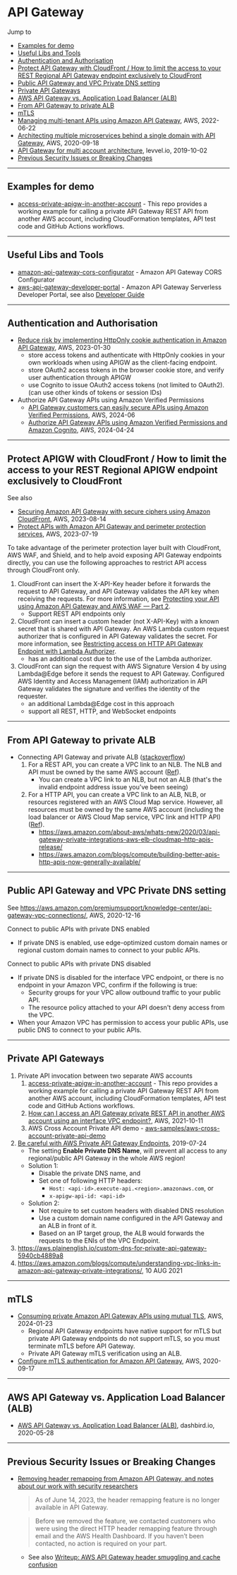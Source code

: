 # API Gateway

Jump to
- [Examples for demo](#examples-for-demo)
- [Useful Libs and Tools](#useful-libs-and-tools)
- [Authentication and Authorisation](#authentication-and-authorisation)
- [Protect API Gateway with CloudFront / How to limit the access to your REST Regional API Gateway endpoint exclusively to CloudFront](#protect-apigw-with-cloudfront--how-to-limit-the-access-to-your-rest-regional-apigw-endpoint-exclusively-to-cloudfront)
- [Public API Gateway and VPC Private DNS setting](#public-api-gateway-and-vpc-private-dns-setting)
- [Private API Gateways](#private-api-gateways)
- [AWS API Gateway vs. Application Load Balancer (ALB)](#aws-api-gateway-vs-application-load-balancer-alb)
- [From API Gateway to private ALB](#from-api-gateway-to-private-alb)
- [mTLS](#mtls)
- [Managing multi-tenant APIs using Amazon API Gateway](https://aws.amazon.com/blogs/compute/managing-multi-tenant-apis-using-amazon-api-gateway/), AWS, 2022-06-22
- [Architecting multiple microservices behind a single domain with API Gateway](https://aws.amazon.com/blogs/compute/architecting-multiple-microservices-behind-a-single-domain-with-amazon-api-gateway/), AWS, 2020-09-18
- [API Gateway for multi account architecture](https://www.levvel.io/resource-library/aws-api-gateway-for-multi-account-architecture), levvel.io, 2019-10-02
- [Previous Security Issues or Breaking Changes](#previous-security-issues-or-breaking-changes)


---
## Examples for demo
- [access-private-apigw-in-another-account](https://github.com/kyhau/access-private-apigw-in-another-account) - This repo provides a working example for calling a private API Gateway REST API from another AWS account, including CloudFormation templates, API test code and GitHub Actions workflows.


---
## Useful Libs and Tools

- [amazon-api-gateway-cors-configurator](https://github.com/aws-samples/amazon-api-gateway-cors-configurator) - Amazon API Gateway CORS Configurator
- [aws-api-gateway-developer-portal](https://github.com/awslabs/aws-api-gateway-developer-portal) - Amazon API Gateway Serverless Developer Portal, see also [Developer Guide](https://docs.aws.amazon.com/apigateway/latest/developerguide/apigateway-developer-portal.html)


---
## Authentication and Authorisation

- [Reduce risk by implementing HttpOnly cookie authentication in Amazon API Gateway](https://aws.amazon.com/blogs/security/reduce-risk-by-implementing-httponly-cookie-authentication-in-amazon-api-gateway/), AWS, 2023-01-30
    - store access tokens and authenticate with HttpOnly cookies in your own workloads when using APIGW as the client-facing endpoint.
    - store OAuth2 access tokens in the browser cookie store, and verify user authentication through APIGW
    - use Cognito to issue OAuth2 access tokens (not limited to OAuth2). (can use other kinds of tokens or session IDs)
- Authorize API Gateway APIs using Amazon Verified Permissions
    - [API Gateway customers can easily secure APIs using Amazon Verified Permissions](https://aws.amazon.com/about-aws/whats-new/2024/06/amazon-api-gateway-apis-amazon-verified-permissions/), AWS, 2024-06
    - [Authorize API Gateway APIs using Amazon Verified Permissions and Amazon Cognito](https://aws.amazon.com/blogs/security/authorize-api-gateway-apis-using-amazon-verified-permissions-and-amazon-cognito/), AWS, 2024-04-24


---
## Protect APIGW with CloudFront / How to limit the access to your REST Regional APIGW endpoint exclusively to CloudFront

See also
- [Securing Amazon API Gateway with secure ciphers using Amazon CloudFront](https://aws.amazon.com/blogs/networking-and-content-delivery/securing-amazon-api-gateway-with-secure-ciphers-using-amazon-cloudfront/), AWS, 2023-08-14
- [Protect APIs with Amazon API Gateway and perimeter protection services](https://aws.amazon.com/blogs/security/protect-apis-with-amazon-api-gateway-and-perimeter-protection-services/), AWS, 2023-07-19


To take advantage of the perimeter protection layer built with CloudFront, AWS WAF, and Shield, and to help avoid exposing API Gateway endpoints directly, you can use the following approaches to restrict API access through CloudFront only.

1. CloudFront can insert the X-API-Key header before it forwards the request to API Gateway, and API Gateway validates the API key when receiving the requests. For more information, see [Protecting your API using Amazon API Gateway and AWS WAF — Part 2](https://aws.amazon.com/blogs/compute/protecting-your-api-using-amazon-api-gateway-and-aws-waf-part-2/).
    - Support REST API endpoints only
2. CloudFront can insert a custom header (not X-API-Key) with a known secret that is shared with API Gateway. An AWS Lambda custom request authorizer that is configured in API Gateway validates the secret. For more information, see [Restricting access on HTTP API Gateway Endpoint with Lambda Authorizer](https://aws.amazon.com/blogs/networking-and-content-delivery/restricting-access-http-api-gateway-lambda-authorizer/).
    - has an additional cost due to the use of the Lambda authorizer.
3. CloudFront can sign the request with AWS Signature Version 4 by using Lambda@Edge before it sends the request to API Gateway. Configured AWS Identity and Access Management (IAM) authorization in API Gateway validates the signature and verifies the identity of the requester.
    - an additional Lambda@Edge cost in this approach
    - support all REST, HTTP, and WebSocket endpoints


---
## From API Gateway to private ALB

- Connecting API Gateway and private ALB ([stackoverflow](https://stackoverflow.com/questions/50782573/connecting-aws-api-gateway-and-private-alb))
    1. For a REST API, you can create a VPC link to an NLB. The NLB and API must be owned by the same AWS account ([Ref](https://docs.aws.amazon.com/apigateway/latest/developerguide/getting-started-with-private-integration.html)).
        - You can create a VPC link to an NLB, but not an ALB (that's the invalid endpoint address issue you've been seeing)
    1. For a HTTP API, you can create a VPC link to an ALB, NLB, or resources registered with an AWS Cloud Map service. However, all resources must be owned by the same AWS account (including the load balancer or AWS Cloud Map service, VPC link and HTTP API)
    ([Ref](https://docs.aws.amazon.com/apigateway/latest/developerguide/http-api-develop-integrations-private.html)).
        - https://aws.amazon.com/about-aws/whats-new/2020/03/api-gateway-private-integrations-aws-elb-cloudmap-http-apis-release/
        - https://aws.amazon.com/blogs/compute/building-better-apis-http-apis-now-generally-available/


---
## Public API Gateway and VPC Private DNS setting

See https://aws.amazon.com/premiumsupport/knowledge-center/api-gateway-vpc-connections/, AWS, 2020-12-16

Connect to public APIs with private DNS enabled
- If private DNS is enabled, use edge-optimized custom domain names or regional custom domain names to connect to your public APIs.

Connect to public APIs with private DNS disabled
- If private DNS is disabled for the interface VPC endpoint, or there is no endpoint in your Amazon VPC, confirm if the following is true:
   - Security groups for your VPC allow outbound traffic to your public API.
   - The resource policy attached to your API doesn't deny access from the VPC.
- When your Amazon VPC has permission to access your public APIs, use public DNS to connect to your public APIs.


---
## Private API Gateways

1. Private API invocation between two separate AWS accounts
    1. [access-private-apigw-in-another-account](https://github.com/kyhau/access-private-apigw-in-another-account) - This repo provides a working example for calling a private API Gateway REST API from another AWS account, including CloudFormation templates, API test code and GitHub Actions workflows.
    2. [How can I access an API Gateway private REST API in another AWS account using an interface VPC endpoint?](https://aws.amazon.com/premiumsupport/knowledge-center/api-gateway-private-cross-account-vpce/), AWS, 2021-10-11
    3. AWS Cross Account Private API demo - [aws-samples/aws-cross-account-private-api-demo](https://github.com/aws-samples/aws-cross-account-private-api-demo)
2. [Be careful with AWS Private API Gateway Endpoints](https://st-g.de/2019/07/be-careful-with-aws-private-api-gateway-endpoints), 2019-07-24
    - The setting **Enable Private DNS Name**,  will prevent all access to any regional/public API Gateway in the whole AWS region!
    - Solution 1:
        - Disable the private DNS name, and
        - Set one of following HTTP headers:
            - `Host: <api-id>.execute-api.<region>.amazonaws.com`, or
            - `x-apigw-api-id: <api-id>`
    - Solution 2:
        - Not require to set custom headers with disabled DNS resolution
        - Use a custom domain name configured in the API Gateway and an ALB in front of it.
        - Based on an IP target group, the ALB would forwards the requests to the ENIs of the VPC Endpoint.
3. https://aws.plainenglish.io/custom-dns-for-private-api-gateway-5940cb4889a8
4. https://aws.amazon.com/blogs/compute/understanding-vpc-links-in-amazon-api-gateway-private-integrations/, 10 AUG 2021


---
## mTLS

- [Consuming private Amazon API Gateway APIs using mutual TLS](https://aws.amazon.com/blogs/compute/consuming-private-amazon-api-gateway-apis-using-mutual-tls/), AWS, 2024-01-23
    - Regional API Gateway endpoints have native support for mTLS but private API Gateway endpoints do not support mTLS, so you must terminate mTLS before API Gateway.
    - Private API Gateway mTLS verification using an ALB.
- [Configure mTLS authentication for Amazon API Gateway](https://aws.amazon.com/blogs/compute/introducing-mutual-tls-authentication-for-amazon-api-gateway/), AWS, 2020-09-17


---
## AWS API Gateway vs. Application Load Balancer (ALB)

- [AWS API Gateway vs. Application Load Balancer (ALB)](https://dashbird.io/blog/aws-api-gateway-vs-application-load-balancer/), dashbird.io, 2020-05-28


---
## Previous Security Issues or Breaking Changes

- [Removing header remapping from Amazon API Gateway, and notes about our work with security researchers](https://aws.amazon.com/blogs/security/removing-header-remapping-from-amazon-api-gateway-and-notes-about-our-work-with-security-researchers/)
   > As of June 14, 2023, the header remapping feature is no longer available in API Gateway.

   > Before we removed the feature, we contacted customers who were using the direct HTTP header remapping feature through email and the AWS Health Dashboard. If you haven’t been contacted, no action is required on your part.

   - See also [Writeup: AWS API Gateway header smuggling and cache confusion](https://securityblog.omegapoint.se/en/writeup-apigw/)
